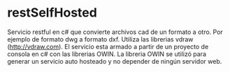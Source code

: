 # restSelfHosted
Servicio restful en c# que convierte archivos cad de un formato a otro. Por ejemplo de formato dwg a formato dxf. 
Utiliza las librerias vdraw (http://vdraw.com).
El servicio esta armado a partir de un proyecto de consola en c# con las librerias OWIN.
La libreria OWIN se utilizó para generar un servicio auto hosteado y no depender de ningún servidor web.

